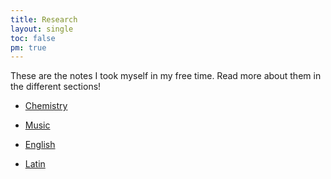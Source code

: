 ```yaml
---
title: Research
layout: single
toc: false
pm: true
---
```

These are the notes I took myself in my free time. Read more about them in the different sections!

<div id ="menu">
    <section id="menu-section">

- [Chemistry](/notes/research/chemistry/)
- [Music](/notes/research/music/)
- [English](/notes/research/english/)
- [Latin](/notes/research/latin)

    </section>
</div>
